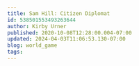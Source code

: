 ```yaml
---
title: Sam Hill: Citizen Diplomat
id: 538501553493263644
author: Kirby Urner
published: 2020-10-08T12:28:00.004-07:00
updated: 2024-04-03T11:06:53.130-07:00
blog: world_game
tags: 
---
```


